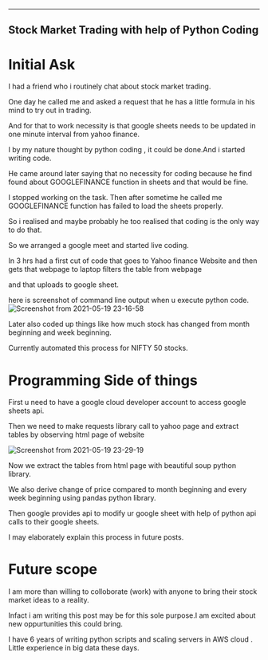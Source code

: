 ------------------
Stock Market Trading with help of Python Coding
------------------

# Initial Ask

I had a friend who i routinely chat about stock market trading.

One day he called me and asked a request that he has a little formula in his mind to try out in trading.

And for that to work necessity is that google sheets needs to be updated in one minute interval from yahoo finance.

I by my nature thought by  python coding , it could be done.And i started writing code.

He came around later saying that no necessity for coding because he find found about GOOGLEFINANCE function in sheets and that would be fine.

I stopped working on the task. Then after sometime he called me GOOGLEFINANCE function has failed to load the sheets properly.

So i realised and maybe probably he too realised that coding is the only way to do that.

So we arranged a google meet and started live coding.

In 3 hrs had a first cut of code that goes to Yahoo finance Website and then gets that webpage to laptop filters the table from webpage 

and that uploads to google sheet.

here is screenshot of command line output when u execute python code.
![Screenshot from 2021-05-19 23-16-58](https://user-images.githubusercontent.com/13809378/118860409-fcf13b00-b8f8-11eb-967e-1a22fd12072a.png)

Later also coded up things like how much stock has changed from month beginning and week beginning.

Currently automated this process for NIFTY 50 stocks.



# Programming Side of things 

First u need to have a google cloud developer account to access google sheets api.

Then we need to make requests library call to yahoo page and extract tables by observing html page of website 

![Screenshot from 2021-05-19 23-29-19](https://user-images.githubusercontent.com/13809378/118861696-6b82c880-b8fa-11eb-8f04-76550e925457.png)

Now we extract  the tables from html page with beautiful soup python library.

We also derive change of price compared to month beginning and every week beginning using pandas python library.

Then google provides api to modify ur google sheet with help of python api calls to their google sheets.

I may elaborately explain this process in future posts.

# Future scope

I am more than willing to colloborate (work) with anyone to bring their stock market ideas to a reality.

Infact i am writing this post may be for this sole purpose.I am excited about new oppurtunities this could bring.

I have 6 years of writing python scripts and scaling servers in AWS cloud . Little experience in big data these days.



